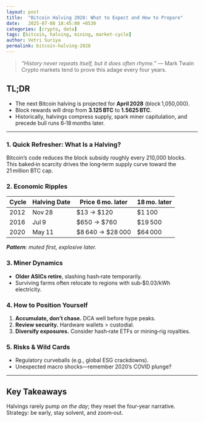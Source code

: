 ```yaml
---
layout: post
title:  "Bitcoin Halving 2028: What to Expect and How to Prepare"
date:   2025-07-08 18:45:00 +0530
categories: [crypto, data]
tags: [bitcoin, halving, mining, market-cycle]
author: Vetri Suriya
permalink: bitcoin-halving-2028
---
```


> _“History never repeats itself, but it does often rhyme.”_ — Mark Twain  
> Crypto markets tend to prove this adage every four years.

## TL;DR
* The next Bitcoin halving is projected for **April 2028** (block 1,050,000).  
* Block rewards will drop from **3.125 BTC** to **1.5625 BTC**.  
* Historically, halvings compress supply, spark miner capitulation, and precede bull runs 6‑18 months later.

---

### 1. Quick Refresher: What Is a Halving?
Bitcoin’s code reduces the block subsidy roughly every 210,000 blocks. This baked‑in scarcity drives the long‑term supply curve toward the 21 million BTC cap.

### 2. Economic Ripples
| Cycle | Halving Date | Price 6 mo. later | 18 mo. later |
|-------|--------------|-------------------|--------------|
| 2012  | Nov 28       | \$13 → \$120      | \$1 100      |
| 2016  | Jul 9        | \$650 → \$760     | \$19 500     |
| 2020  | May 11       | \$8 640 → \$28 000| \$64 000     |

_**Pattern**: muted first, explosive later._

### 3. Miner Dynamics
* **Older ASICs retire**, slashing hash‑rate temporarily.  
* Surviving farms often relocate to regions with sub‑\$0.03/kWh electricity.

### 4. How to Position Yourself
1. **Accumulate, don’t chase.** DCA well before hype peaks.  
2. **Review security.** Hardware wallets > custodial.  
3. **Diversify exposures.** Consider hash‑rate ETFs or mining‑rig royalties.

### 5. Risks & Wild Cards
* Regulatory curveballs (e.g., global ESG crackdowns).  
* Unexpected macro shocks—remember 2020’s COVID plunge?

---

## Key Takeaways
Halvings rarely pump _on the day_; they reset the four‑year narrative. Strategy: be early, stay solvent, and zoom‑out.


